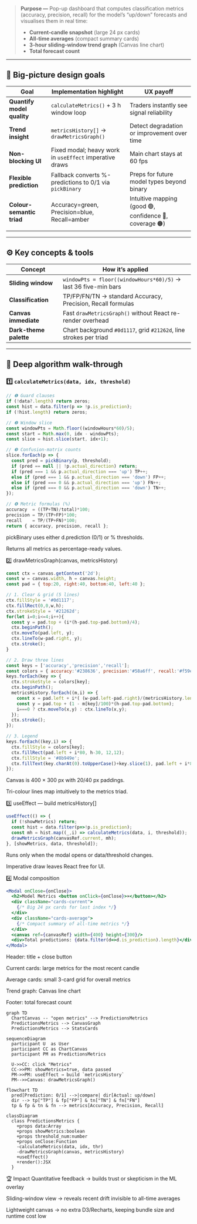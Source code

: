 > **Purpose —** Pop-up dashboard that computes classification metrics (accuracy, precision, recall) for the model’s “up/down” forecasts and visualises them in real time:
> - **Current‐candle snapshot** (large 24 px cards)  
> - **All‐time averages** (compact summary cards)  
> - **3-hour sliding‐window trend graph** (Canvas line chart)  
> - **Total forecast count**  

---

## 🎯 Big-picture design goals

| Goal                      | Implementation highlight                                 | UX payoff                                                       |
|---------------------------|----------------------------------------------------------|-----------------------------------------------------------------|
| **Quantify model quality**| `calculateMetrics()` + 3 h window loop                   | Traders instantly see signal reliability                        |
| **Trend insight**         | `metricsHistory[]` → `drawMetricsGraph()`                | Detect degradation or improvement over time                     |
| **Non-blocking UI**       | Fixed modal; heavy work in `useEffect` imperative draws  | Main chart stays at 60 fps                                      |
| **Flexible prediction**   | Fallback converts %-predictions to 0/1 via `pickBinary`  | Preps for future model types beyond binary                      |
| **Colour-semantic triad** | Accuracy=green, Precision=blue, Recall=amber            | Intuitive mapping (good 🟢, confidence 🔵, coverage 🟠)           |

---

## ⚙️ Key concepts & tools

| Concept                | How it’s applied                                                   |
|------------------------|--------------------------------------------------------------------|
| **Sliding window**     | `windowPts = floor((windowHours*60)/5)` → last 36 five-min bars    |
| **Classification**     | TP/FP/FN/TN → standard Accuracy, Precision, Recall formulas        |
| **Canvas immediate**   | Fast `drawMetricsGraph()` without React re-render overhead         |
| **Dark-theme palette** | Chart background `#0d1117`, grid `#21262d`, line strokes per triad|

---

## 🧮 Deep algorithm walk-through

### 1️⃣ `calculateMetrics(data, idx, threshold)`

```js
// ❶ Guard clauses
if (!data?.length) return zeros;
const hist = data.filter(p => !p.is_prediction);
if (!hist.length) return zeros;

// ❷ Window slice
const windowPts = Math.floor((windowHours*60)/5);
const start = Math.max(0, idx - windowPts);
const slice = hist.slice(start, idx+1);

// ❸ Confusion-matrix counts
slice.forEach(p => {
  const pred = pickBinary(p, threshold);
  if (pred == null || !p.actual_direction) return;
  if (pred === 1 && p.actual_direction === 'up') TP++;
  else if (pred === 1 && p.actual_direction === 'down') FP++;
  else if (pred === 0 && p.actual_direction === 'up') FN++;
  else if (pred === 0 && p.actual_direction === 'down') TN++;
});

// ❹ Metric formulas (%)
accuracy  = ((TP+TN)/total)*100;
precision = TP/(TP+FP)*100;
recall    = TP/(TP+FN)*100;
return { accuracy, precision, recall };
```
pickBinary uses either d.prediction (0/1) or % thresholds.

Returns all metrics as percentage-ready values.

2️⃣ drawMetricsGraph(canvas, metricsHistory)
```js
const ctx = canvas.getContext('2d');
const w = canvas.width, h = canvas.height;
const pad = { top:20, right:40, bottom:40, left:40 };

// 1. Clear & grid (5 lines)
ctx.fillStyle = '#0d1117';
ctx.fillRect(0,0,w,h);
ctx.strokeStyle = '#21262d';
for(let i=0;i<=4;i++){
  const y = pad.top + (i*(h-pad.top-pad.bottom)/4);
  ctx.beginPath();
  ctx.moveTo(pad.left, y);
  ctx.lineTo(w-pad.right, y);
  ctx.stroke();
}

// 2. Draw three lines
const keys = ['accuracy','precision','recall'];
const colors = { accuracy:'#238636', precision:'#58a6ff', recall:'#f59e42' };
keys.forEach(key => {
  ctx.strokeStyle = colors[key];
  ctx.beginPath();
  metricsHistory.forEach((m,i) => {
    const x = pad.left + i*( (w-pad.left-pad.right)/(metricsHistory.length-1) );
    const y = pad.top + (1 - m[key]/100)*(h-pad.top-pad.bottom);
    i===0 ? ctx.moveTo(x,y) : ctx.lineTo(x,y);
  });
  ctx.stroke();
});

// 3. Legend
keys.forEach((key,i) => {
  ctx.fillStyle = colors[key];
  ctx.fillRect(pad.left + i*80, h-30, 12,12);
  ctx.fillStyle = '#8b949e';
  ctx.fillText(key.charAt(0).toUpperCase()+key.slice(1), pad.left + i*80+18, h-18);
});
```
Canvas is 400 × 300 px with 20/40 px paddings.

Tri-colour lines map intuitively to the metrics triad.

3️⃣ useEffect — build metricsHistory[]
```js
useEffect(() => {
  if (!showMetrics) return;
  const hist = data.filter(p=>!p.is_prediction);
  const mh = hist.map((_,i) => calculateMetrics(data, i, threshold));
  drawMetricsGraph(canvasRef.current, mh);
}, [showMetrics, data, threshold]);
```
Runs only when the modal opens or data/threshold changes.

Imperative draw leaves React free for UI.

4️⃣ Modal composition
```jsx
<Modal onClose={onClose}>
  <h2>Model Metrics <button onClick={onClose}>×</button></h2>
  <div className="cards-current">
    {/* Big 24 px cards for last index */}
  </div>
  <div className="cards-average">
    {/* Compact summary of all-time metrics */}
  </div>
  <canvas ref={canvasRef} width={400} height={300}/>
  <div>Total predictions: {data.filter(d=>d.is_prediction).length}</div>
</Modal>
```
Header: title + close button

Current cards: large metrics for the most recent candle

Average cards: small 3-card grid for overall metrics

Trend graph: Canvas line chart

Footer: total forecast count


```mermaid
graph TD
  ChartCanvas -- "open metrics" --> PredictionsMetrics
  PredictionsMetrics --> CanvasGraph
  PredictionsMetrics --> StatsCards
```
```mermaid
sequenceDiagram
  participant U  as User
  participant CC as ChartCanvas
  participant PM as PredictionsMetrics

  U->>CC: click "Metrics"
  CC->>PM: showMetrics=true, data passed
  PM->>PM: useEffect → build `metricsHistory`
  PM-->>Canvas: drawMetricsGraph()
```
```mermaid
flowchart TD
  pred[Prediction: 0/1] -->|compare| dir[Actual: up/down]
  dir --> tp["TP"] & fp["FP"] & tn["TN"] & fn["FN"]
  tp & fp & tn & fn --> metrics[Accuracy, Precision, Recall]
```
```mermaid
classDiagram
  class PredictionsMetrics {
    +props data:Array
    +props showMetrics:boolean
    +props threshold_num:number
    +props onClose:Function
    -calculateMetrics(data, idx, thr)
    -drawMetricsGraph(canvas, metricsHistory)
    +useEffect()
    +render():JSX
  }
```

🏆 Impact
Quantitative feedback → builds trust or skepticism in the ML overlay

Sliding-window view → reveals recent drift invisible to all-time averages

Lightweight canvas → no extra D3/Recharts, keeping bundle size and runtime cost low
